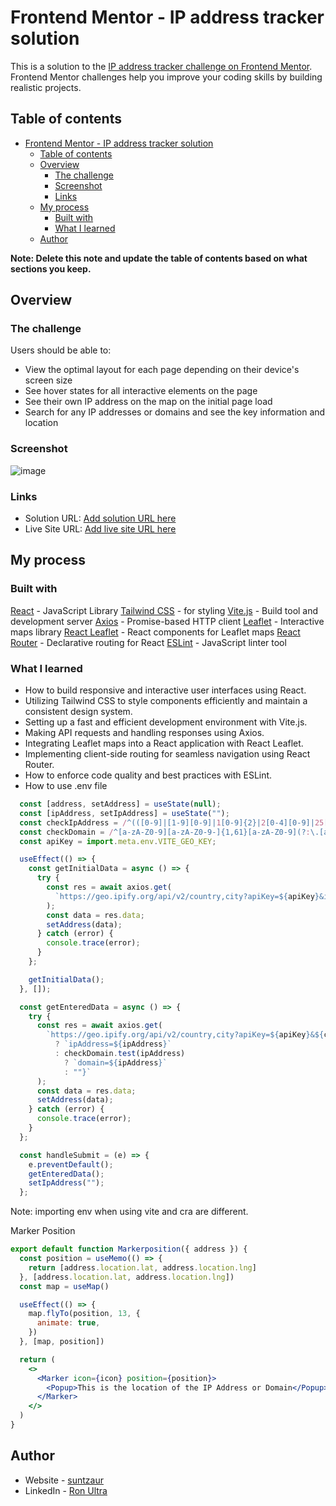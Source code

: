 # Frontend Mentor - IP address tracker solution

This is a solution to the [IP address tracker challenge on Frontend Mentor](https://www.frontendmentor.io/challenges/ip-address-tracker-I8-0yYAH0). Frontend Mentor challenges help you improve your coding skills by building realistic projects. 


## Table of contents

- [Frontend Mentor - IP address tracker solution](#frontend-mentor---ip-address-tracker-solution)
  - [Table of contents](#table-of-contents)
  - [Overview](#overview)
    - [The challenge](#the-challenge)
    - [Screenshot](#screenshot)
    - [Links](#links)
  - [My process](#my-process)
    - [Built with](#built-with)
    - [What I learned](#what-i-learned)
  - [Author](#author)

**Note: Delete this note and update the table of contents based on what sections you keep.**

## Overview

### The challenge

Users should be able to:

- View the optimal layout for each page depending on their device's screen size
- See hover states for all interactive elements on the page
- See their own IP address on the map on the initial page load
- Search for any IP addresses or domains and see the key information and location

### Screenshot

![image](https://github.com/anotherinthefire/ip-address-tracker/assets/107034155/554ed1b6-5759-434d-8888-f7c37c8cc2a0)


### Links

- Solution URL: [Add solution URL here](https://your-solution-url.com)
- Live Site URL: [Add live site URL here]([https://your-live-site-url.com](https://ip-address-tracker-five-gules.vercel.app/))

## My process

### Built with

[React](https://reactjs.org/) - JavaScript Library
[Tailwind CSS](https://tailwindcss.com/) - for styling
[Vite.js](https://vitejs.dev/) - Build tool and development server
[Axios](https://github.com/axios/axios) - Promise-based HTTP client
[Leaflet](https://leafletjs.com/) - Interactive maps library
[React Leaflet](https://react-leaflet.js.org/) - React components for Leaflet maps
[React Router](https://reactrouter.com/) - Declarative routing for React
[ESLint](https://eslint.org/) - JavaScript linter tool

### What I learned

- How to build responsive and interactive user interfaces using React.
- Utilizing Tailwind CSS to style components efficiently and maintain a consistent design system.
- Setting up a fast and efficient development environment with Vite.js.
- Making API requests and handling responses using Axios.
- Integrating Leaflet maps into a React application with React Leaflet.
- Implementing client-side routing for seamless navigation using React Router.
- How to enforce code quality and best practices with ESLint.
- How to use .env file


```jsx
  const [address, setAddress] = useState(null);
  const [ipAddress, setIpAddress] = useState("");
  const checkIpAddress = /^(([0-9]|[1-9][0-9]|1[0-9]{2}|2[0-4][0-9]|25[0-5])\.){3}([0-9]|[1-9][0-9]|1[0-9]{2}|2[0-4][0-9]|25[0-5])$/gi;
  const checkDomain = /^[a-zA-Z0-9][a-zA-Z0-9-]{1,61}[a-zA-Z0-9](?:\.[a-zA-Z]{2,})+/;
  const apiKey = import.meta.env.VITE_GEO_KEY;

  useEffect(() => {
    const getInitialData = async () => {
      try {
        const res = await axios.get(
          `https://geo.ipify.org/api/v2/country,city?apiKey=${apiKey}&ipAddress=8.8.8.8`
        );
        const data = res.data;
        setAddress(data);
      } catch (error) {
        console.trace(error);
      }
    };

    getInitialData();
  }, []);

  const getEnteredData = async () => {
    try {
      const res = await axios.get(
        `https://geo.ipify.org/api/v2/country,city?apiKey=${apiKey}&${checkIpAddress.test(ipAddress)
          ? `ipAddress=${ipAddress}`
          : checkDomain.test(ipAddress)
            ? `domain=${ipAddress}`
            : ""}`
      );
      const data = res.data;
      setAddress(data);
    } catch (error) {
      console.trace(error);
    }
  };

  const handleSubmit = (e) => {
    e.preventDefault();
    getEnteredData();
    setIpAddress("");
  };
```
Note: importing env when using vite and cra are different.

Marker Position
```jsx
export default function Markerposition({ address }) {
  const position = useMemo(() => {
    return [address.location.lat, address.location.lng]
  }, [address.location.lat, address.location.lng])
  const map = useMap()

  useEffect(() => {
    map.flyTo(position, 13, {
      animate: true,
    })
  }, [map, position])

  return (
    <>
      <Marker icon={icon} position={position}>
        <Popup>This is the location of the IP Address or Domain</Popup>
      </Marker>
    </>
  )
}
```


## Author

- Website - [suntzaur]((https://suntzaur-portfolio.vercel.app/))
- LinkedIn - [Ron Ultra](https://www.linkedin.com/in/ron-godfrey-ultra-036298241/)
